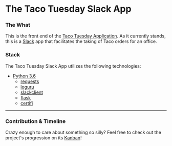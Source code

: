 # The Taco Tuesday Slack App

### The What
This is the front end of the [Taco Tuesday Application](github.com/justinmuskopf/taco_tuesday).
As it currently stands, this is a [Slack](slack.com) app that facilitates the taking of Taco orders for an office.

### Stack
The Taco Tuesday Slack App utilizes the following technologies:
- [Python 3.6](https://www.python.org/downloads/release/python-360)
  - [requests](https://pypi.org/project/requests/2.7.0/)
  - [loguru](https://github.com/Delgan/loguru)
  - [slackclient](https://github.com/slackapi/python-slackclient)
  - [flask](https://github.com/pallets/flask)
  - [certifi](https://pypi.org/project/certifi/)
-------
### Contribution & Timeline
Crazy enough to care about something so silly? Feel free to check out the project's progression on its [Kanban](https://github.com/justinmuskopf/taco_tuesday_slack_app/projects/1)!
